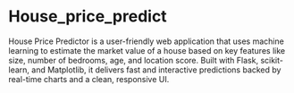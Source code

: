 # House_price_predict
 House Price Predictor is a user-friendly web application that uses machine learning to estimate the market value of a house based on key features like size, number of bedrooms, age, and location score. Built with Flask, scikit-learn, and Matplotlib, it delivers fast and interactive predictions backed by real-time charts and a clean, responsive UI.
